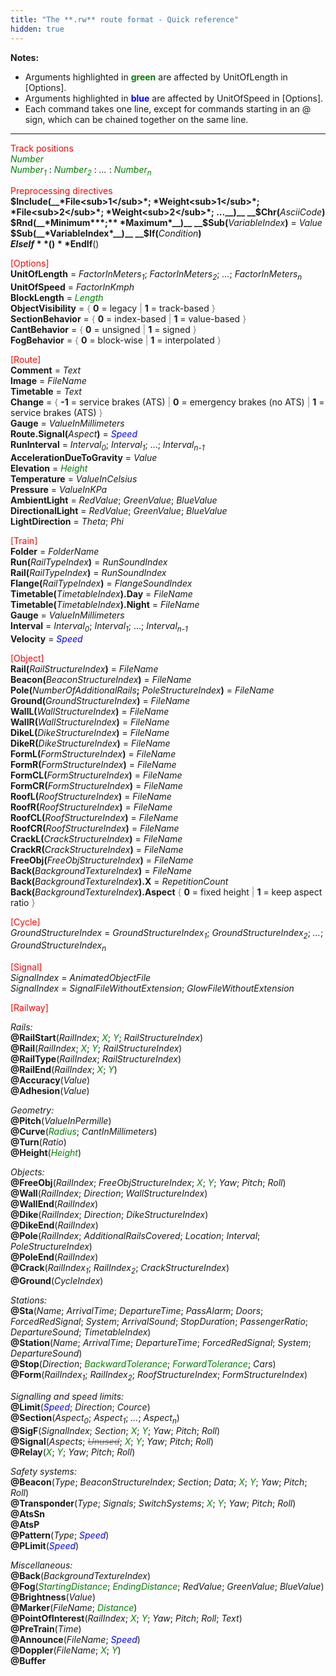 ```yaml
---
title: "The **.rw** route format - Quick reference"
hidden: true
---
```


**Notes:** 

- Arguments highlighted in **<font color="green">green</font>** are affected by UnitOfLength in [Options].
- Arguments highlighted in **<font color="blue">blue</font>** are affected by UnitOfSpeed in [Options].
- Each command takes one line, except for commands starting in an @ sign, which can be chained together on the same line.

---

<font color="red">Track positions</font>  
*<font color="green">Number</font>*  
*<font color="green">Number<sub>1</sub></font>* : *<font color="green">Number<sub>2</sub></font>* : *...* : *<font color="green">Number<sub>n</sub></font>*

<font color="red">Preprocessing directives</font>  
__$Include(__*File<sub>1</sub>*; *Weight<sub>1</sub>*; *File<sub>2</sub>*; *Weight<sub>2</sub>*; ...__)__  
__$Chr(__*AsciiCode*__)__  
__$Rnd(__*Minimum***;** *Maximum*__)__  
__$Sub(__*VariableIndex*__)__ = *Value*  
__$Sub(__*VariableIndex*__)__  
__$If(__*Condition*__)__  
**$ElseIf**()  
**$EndIf**()

<font color="red">[Options]</font>  
**UnitOfLength** = *FactorInMeters<sub>1</sub>*; *FactorInMeters<sub>2</sub>*; *...*; *FactorInMeters<sub>n</sub>*  
**UnitOfSpeed** = *FactorInKmph*  
**BlockLength** = *<font color="green">Length</font>*  
**ObjectVisibility** = <font color="gray">{</font> **0** = legacy <font color="gray">|</font> **1** = track-based <font color="gray">}</font>  
**SectionBehavior** = <font color="gray">{</font> **0** = index-based <font color="gray">|</font> **1** = value-based <font color="gray">}</font>  
**CantBehavior** = <font color="gray">{</font> **0** = unsigned <font color="gray">|</font> **1** = signed <font color="gray">}</font>  
**FogBehavior** = <font color="gray">{</font> **0** = block-wise <font color="gray">|</font> **1** = interpolated <font color="gray">}</font>  

<font color="red">[Route]</font>  
**Comment** = *Text*  
**Image** = *FileName*  
**Timetable** = *Text*  
**Change** = <font color="gray">{</font> **-1** = service brakes (ATS) <font color="gray">|</font> **0** = emergency brakes (no ATS) <font color="gray">|</font> **1** = service brakes (ATS) <font color="gray">}</font>  
**Gauge** = *ValueInMillimeters*  
__Route.Signal(__*Aspect*__)__ = <font color="blue">*Speed*</font>  
**RunInterval** = *Interval<sub>0</sub>*; *Interval<sub>1</sub>*; ...; *Interval<sub>n-1</sub>*  
**AccelerationDueToGravity** = *Value*  
**Elevation** = *<font color="green">Height</font>*  
**Temperature** = *ValueInCelsius*  
**Pressure** = *ValueInKPa*  
**AmbientLight** = *RedValue*; *GreenValue*; *BlueValue*  
**DirectionalLight** = *RedValue*; *GreenValue*; *BlueValue*  
**LightDirection** = *Theta*; *Phi*

<font color="red">[Train]</font>  
**Folder** = *FolderName*  
__Run(__*RailTypeIndex*__)__ = *RunSoundIndex*  
__Rail(__*RailTypeIndex*__)__ = *RunSoundIndex*  
__Flange(__*RailTypeIndex*__)__ = *FlangeSoundIndex*  
__Timetable(__*TimetableIndex*__).Day__ = *FileName*  
__Timetable(__*TimetableIndex*__).Night__ = *FileName*  
**Gauge** = *ValueInMillimeters*  
**Interval** = *Interval<sub>0</sub>*; *Interval<sub>1</sub>*; ...; *Interval<sub>n-1</sub>*  
**Velocity** = *<font color="blue">Speed</font>*

<font color="red">[Object]</font>  
__Rail(__*RailStructureIndex*__)__ = *FileName*  
__Beacon(__*BeaconStructureIndex*__)__ = *FileName*  
__Pole(__*NumberOfAdditionalRails*__;__ *PoleStructureIndex*__)__ = *FileName*  
__Ground(__*GroundStructureIndex*__)__ = *FileName*  
__WallL(__*WallStructureIndex*__)__ = *FileName*  
__WallR(__*WallStructureIndex*__)__ = *FileName*  
__DikeL(__*DikeStructureIndex*__)__ = *FileName*  
__DikeR(__*DikeStructureIndex*__)__ = *FileName*  
__FormL(__*FormStructureIndex*__)__ = *FileName*  
__FormR(__*FormStructureIndex*__)__ = *FileName*  
__FormCL(__*FormStructureIndex*__)__ = *FileName*  
__FormCR(__*FormStructureIndex*__)__ = *FileName*  
__RoofL(__*RoofStructureIndex*__)__ = *FileName*  
__RoofR(__*RoofStructureIndex*__)__ = *FileName*  
__RoofCL(__*RoofStructureIndex*__)__ = *FileName*  
__RoofCR(__*RoofStructureIndex*__)__ = *FileName*  
__CrackL(__*CrackStructureIndex*__)__ = *FileName*  
__CrackR(__*CrackStructureIndex*__)__ = *FileName*  
__FreeObj(__*FreeObjStructureIndex*__)__ = *FileName*  
__Back(__*BackgroundTextureIndex*__)__ = *FileName*  
__Back(__*BackgroundTextureIndex*__).X__ = *RepetitionCount*  
__Back(__*BackgroundTextureIndex*__).Aspect__ <font color="gray">{</font> **0** = fixed height <font color="gray">|</font> **1** = keep aspect ratio <font color="gray">}</font>

<font color="red">[Cycle]</font>  
*GroundStructureIndex* = *GroundStructureIndex<sub>1</sub>*; *GroundStructureIndex<sub>2</sub>*; *...*; *GroundStructureIndex<sub>n</sub>*  

<font color="red">[Signal]</font>  
*SignalIndex* = *AnimatedObjectFile*  
*SignalIndex* = *SignalFileWithoutExtension*; *GlowFileWithoutExtension*

<font color="red">[Railway]</font>  

*Rails:*  
**@RailStart**(*RailIndex*; <font color="green">*X*</font>; <font color="green">*Y*</font>; *RailStructureIndex*)  
**@Rail**(*RailIndex*; <font color="green">*X*</font>; <font color="green">*Y*</font>; *RailStructureIndex*)  
**@RailType**(*RailIndex*; *RailStructureIndex*)  
**@RailEnd**(*RailIndex*; <font color="green">*X*</font>; <font color="green">*Y*</font>)  
**@Accuracy**(*Value*)  
**@Adhesion**(*Value*)

*Geometry:*  
**@Pitch**(*ValueInPermille*)  
**@Curve**(*<font color="green">Radius</font>*; *CantInMillimeters*)  
**@Turn**(*Ratio*)  
**@Height**(*<font color="green">Height</font>*)  

*Objects:*  
**@FreeObj**(*RailIndex*; *FreeObjStructureIndex*; <font color="green">*X*</font>; <font color="green">*Y*</font>; *Yaw*; *Pitch*; *Roll*)  
**@Wall**(*RailIndex*; *Direction*; *WallStructureIndex*)  
**@WallEnd**(*RailIndex*)  
**@Dike**(*RailIndex*; *Direction*; *DikeStructureIndex*)  
**@DikeEnd**(*RailIndex*)  
**@Pole**(*RailIndex*; *AdditionalRailsCovered*; *Location*; *Interval*; *PoleStructureIndex*)  
**@PoleEnd**(*RailIndex*)  
**@Crack**(*RailIndex<sub>1</sub>*; *RailIndex<sub>2</sub>*; *CrackStructureIndex*)  
**@Ground**(*CycleIndex*)  

*Stations:*  
**@Sta**(*Name*; *ArrivalTime*; *DepartureTime*; *PassAlarm*; *Doors*; *ForcedRedSignal*; *System*; *ArrivalSound*; *StopDuration*; *PassengerRatio*; *DepartureSound*; *TimetableIndex*)  
**@Station**(*Name*; *ArrivalTime*; *DepartureTime*; *ForcedRedSignal*; *System*; *DepartureSound*)  
**@Stop**(*Direction*; *<font color="green">BackwardTolerance</font>*; *<font color="green">ForwardTolerance</font>*; *Cars*)  
**@Form**(*RailIndex<sub>1</sub>*; *RailIndex<sub>2</sub>*; *RoofStructureIndex*; *FormStructureIndex*)  

*Signalling and speed limits:*  
**@Limit**(*<font color="blue">Speed</font>*; *Direction*; *Cource*)  
**@Section**(*Aspect<sub>0</sub>*; *Aspect<sub>1</sub>*; *...*; *Aspect<sub>n</sub>*)  
**@SigF**(*SignalIndex*; *Section*; <font color="green">*X*</font>; <font color="green">*Y*</font>; *Yaw*; *Pitch*; *Roll*)  
**@Signal**(*Aspects*; ~~*<font color="gray">Unused</font>*~~; <font color="green">*X*</font>; <font color="green">*Y*</font>; *Yaw*; *Pitch*; *Roll*)  
**@Relay**(<font color="green">*X*</font>; <font color="green">*Y*</font>; *Yaw*; *Pitch*; *Roll*) 

*Safety systems:*  
**@Beacon**(*Type*; *BeaconStructureIndex*; *Section*; *Data*; <font color="green">*X*</font>; <font color="green">*Y*</font>; *Yaw*; *Pitch*; *Roll*)  
**@Transponder**(*Type*; *Signals*; *SwitchSystems*; <font color="green">*X*</font>; <font color="green">*Y*</font>; *Yaw*; *Pitch*; *Roll*)  
**@AtsSn**  
**@AtsP**  
**@Pattern**(*Type*; *<font color="blue">Speed</font>*)  
**@PLimit**(*<font color="blue">Speed</font>*)

*Miscellaneous:*  
**@Back**(*BackgroundTextureIndex*)  
**@Fog**(*<font color="green">StartingDistance</font>*; *<font color="green">EndingDistance</font>*; *RedValue*; *GreenValue*; *BlueValue*)  
**@Brightness**(*Value*)  
**@Marker**(*FileName*; *<font color="green">Distance</font>*)  
**@PointOfInterest**(*RailIndex*; <font color="green">*X*</font>; <font color="green">*Y*</font>; *Yaw*; *Pitch*; *Roll*; *Text*)  
**@PreTrain**(*Time*)  
**@Announce**(*FileName*; *<font color="blue">Speed</font>*)  
**@Doppler**(*FileName*; <font color="green">*X*</font>; <font color="green">*Y*</font>)  
**@Buffer**

